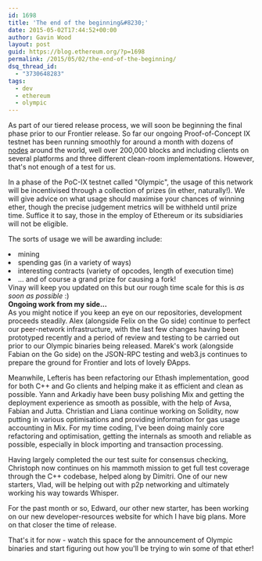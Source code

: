 ```yaml
---
id: 1698
title: 'The end of the beginning&#8230;'
date: 2015-05-02T17:44:52+00:00
author: Gavin Wood
layout: post
guid: https://blog.ethereum.org/?p=1698
permalink: /2015/05/02/the-end-of-the-beginning/
dsq_thread_id:
  - "3730648283"
tags:
  - dev
  - ethereum
  - olympic
---
```

As part of our tiered release process, we will soon be beginning the final phase prior to our Frontier release. So far our ongoing Proof-of-Concept IX testnet has been running smoothly for around a month with dozens of <a href="https://eth-netstats.herokuapp.com/" title="Netstats" target="_blank">nodes</a> around the world, well over 200,000 blocks and including clients on several platforms and three different clean-room implementations. However, that's not enough of a test for us.

In a phase of the PoC-IX testnet called "Olympic", the usage of this network will be incentivised through a collection of prizes (in ether, naturally!). We will give advice on what usage should maximise your chances of winning ether, though the precise judgement metrics will be withheld until prize time. Suffice it to say, those in the employ of Ethereum or its subsidiaries will not be eligible.

The sorts of usage we will be awarding include:

<li>mining
<li>spending gas (in a variety of ways)
<li>interesting contracts (variety of opcodes, length of execution time)
<li>... and of course a grand prize for causing a fork!
<br>
Vinay will keep you updated on this but our rough time scale for this is <i>as soon as possible</i> :)
<br>
<strong>Ongoing work from my side...</strong>
<br>
As you might notice if you keep an eye on our repositories, development proceeds steadily. Alex (alongside Felix on the Go side) continue to perfect our peer-network infrastructure, with the last few changes having been prototyped recently and a period of review and testing to be carried out prior to our Olympic binaries being released. Marek's work (alongside Fabian on the Go side) on the JSON-RPC testing and web3.js continues to prepare the ground for Frontier and lots of lovely ÐApps.

Meanwhile, Lefteris has been refactoring our Ethash implementation, good for both C++ and Go clients and helping make it as efficient and clean as possible. Yann and Arkadiy have been busy polishing Mix and getting the deployment experience as smooth as possible, with the help of Avsa, Fabian and Jutta. Christian and Liana continue working on Solidity, now putting in various optimisations and providing information for gas usage accounting in Mix. For my time coding, I've been doing mainly core refactoring and optimisation, getting the internals as smooth and reliable as possible, especially in block importing and transaction processing.

Having largely completed the our test suite for consensus checking, Christoph now continues on his mammoth mission to get full test coverage through the C++ codebase, helped along by Dimitri. One of our new starters, Vlad, will be helping out with p2p networking and ultimately working his way towards Whisper.

For the past month or so, Edward, our other new starter, has been working on our new developer-resources website for which I have big plans. More on that closer the time of release.

That's it for now - watch this space for the announcement of Olympic binaries and start figuring out how you'll be trying to win some of that ether!

